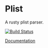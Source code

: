 # Plist

A rusty plist parser.

[![Build Status](https://travis-ci.org/ebarnard/rust-plist.svg?branch=master)](https://travis-ci.org/ebarnard/rust-plist)

[Documentation](https://docs.rs/plist/)
